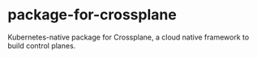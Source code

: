 # package-for-crossplane
Kubernetes-native package for Crossplane, a cloud native framework to build control planes.
